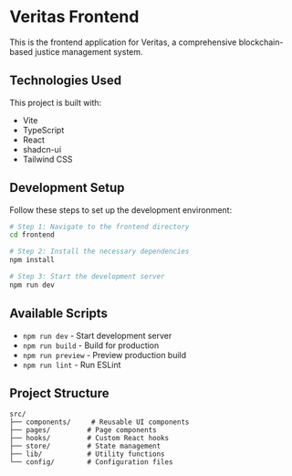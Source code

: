 # Veritas Frontend

This is the frontend application for Veritas, a comprehensive blockchain-based justice management system.

## Technologies Used

This project is built with:

- Vite
- TypeScript
- React
- shadcn-ui
- Tailwind CSS

## Development Setup

Follow these steps to set up the development environment:

```sh
# Step 1: Navigate to the frontend directory
cd frontend

# Step 2: Install the necessary dependencies
npm install

# Step 3: Start the development server
npm run dev
```

## Available Scripts

- `npm run dev` - Start development server
- `npm run build` - Build for production
- `npm run preview` - Preview production build
- `npm run lint` - Run ESLint

## Project Structure

```
src/
├── components/     # Reusable UI components
├── pages/         # Page components
├── hooks/         # Custom React hooks
├── store/         # State management
├── lib/           # Utility functions
└── config/        # Configuration files
```
